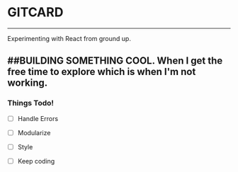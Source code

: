 # GITCARD
---
Experimenting with React from ground up.

##BUILDING SOMETHING COOL. 
**When I get the free time to explore which is when I'm not working.**
---

### Things Todo!

- [ ] Handle Errors
- [ ] Modularize
- [ ] Style
- [ ] Keep coding

